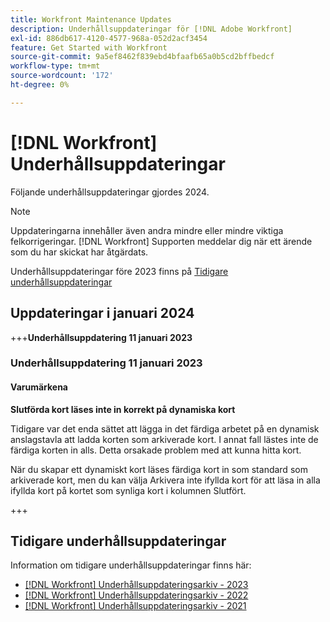 ```yaml
---
title: Workfront Maintenance Updates
description: Underhållsuppdateringar för [!DNL Adobe Workfront]
exl-id: 886db617-4120-4577-968a-052d2acf3454
feature: Get Started with Workfront
source-git-commit: 9a5ef8462f839ebd4bfaafb65a0b5cd2bffbedcf
workflow-type: tm+mt
source-wordcount: '172'
ht-degree: 0%

---
```


# [!DNL Workfront] Underhållsuppdateringar

Följande underhållsuppdateringar gjordes 2024.

>[!NOTE]
>
>Uppdateringarna innehåller även andra mindre eller mindre viktiga felkorrigeringar. [!DNL Workfront] Supporten meddelar dig när ett ärende som du har skickat har åtgärdats.

Underhållsuppdateringar före 2023 finns på [Tidigare underhållsuppdateringar](#previous-maintenance-updates)

## Uppdateringar i januari 2024

<!--

+++**Maintenance Update on January 12, 2024**

### Maintenance Update on January 12, 2024

#### Boards

**Cannot attach a document to a card**

When a user attempts to attach a document to a connected card, the user can select the document to attach, but the document does not appear in the document area of the card, and the document is not attached to the object that the card is connected to.

This has been reported in cards connected to issues.

**Card appears on multiple sprints**

When a user is viewing a sprint on Boards, cards that are in different sprints appear on the board. This issue is intermittent.

**Card doesn't close when using Boards view in a Project**

When a user is viewing the Boards view on a task list in a project, and creates a card, the card does not close or save. This prevents the user from returning to the project.

To close the card, the user must edit the URL to remove "board" and anything to the right of "board."

**Cards persist when changing iteration**

When a user is viewing an iteration on a board and then changes the iteration, the cards displaying for the new iteration are the cards from an iteration the user was viewing previously. 

**Error in [!UICONTROL Comments] section of cards**

When a user is viewing a card and scrolls to the [!UICONTROL Comments], section, comments are not displayed, and the user sees the following error:

"[!UICONTROL Something went wrong. Please try again later.]"

**Issues when viewing subtask status**

The following issues have been reported regarding viewing subtask status on a card in Boards:

* The status is shown as "Select status" even when the task already has a status. This status can be seen when viewing the task directly.
* If the user attempts to select a status, the screen goes blank and must be refreshed.

**"[!UICONTROL You have no access]" when viewing comments on a card**

When a user attempts to view comments on a card that is not connected to a [!DNL Workfront] object, they see the following message: 

"[!UICONTROL You have no access to view comments on this object]"

This may occur even when the user could previously see comments on the card.

+++

-->

+++**Underhållsuppdatering 11 januari 2023**

### Underhållsuppdatering 11 januari 2023

#### Varumärkena

**Slutförda kort läses inte in korrekt på dynamiska kort**

Tidigare var det enda sättet att lägga in det färdiga arbetet på en dynamisk anslagstavla att ladda korten som arkiverade kort. I annat fall lästes inte de färdiga korten in alls. Detta orsakade problem med att kunna hitta kort.

När du skapar ett dynamiskt kort läses färdiga kort in som standard som arkiverade kort, men du kan välja Arkivera inte ifyllda kort för att läsa in alla ifyllda kort på kortet som synliga kort i kolumnen Slutfört.

+++

## Tidigare underhållsuppdateringar

Information om tidigare underhållsuppdateringar finns här:

* [[!DNL Workfront] Underhållsuppdateringsarkiv - 2023](2023-updates.md)
* [[!DNL Workfront] Underhållsuppdateringsarkiv - 2022](2022-updates.md)
* [[!DNL Workfront] Underhållsuppdateringsarkiv - 2021](2021-updates.md)
